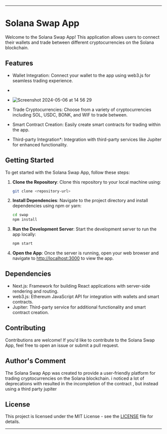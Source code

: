 

---

# Solana Swap App

Welcome to the Solana Swap App! This application allows users to connect their wallets and trade between different cryptocurrencies on the Solana blockchain.

## Features

- Wallet Integration: Connect your wallet to the app using web3.js for seamless trading experience.
-
- ![Screenshot 2024-05-06 at 14 56 29](https://github.com/MeremArt/Solana-Swap/assets/107619949/b1d7e375-f481-4292-beb4-c06775afbffa)

- Trade Cryptocurrencies: Choose from a variety of cryptocurrencies including SOL, USDC, BONK, and WIF to trade between.
- Smart Contract Creation: Easily create smart contracts for trading within the app.
- Third-party Integration*: Integration with third-party services like Jupiter for enhanced functionality.

## Getting Started

To get started with the Solana Swap App, follow these steps:

1. **Clone the Repository**: Clone this repository to your local machine using:

    ```bash
    git clone <repository-url>
    ```

2. **Install Dependencies**: Navigate to the project directory and install dependencies using npm or yarn:

    ```bash
    cd swap
    npm install
    ```

3. **Run the Development Server**: Start the development server to run the app locally:

    ```bash
    npm start
    ```

4. **Open the App**: Once the server is running, open your web browser and navigate to [http://localhost:3000](http://localhost:3000) to view the app.

## Dependencies

- Next.js: Framework for building React applications with server-side rendering and routing.
- web3.js: Ethereum JavaScript API for integration with wallets and smart contracts.
- Jupiter: Third-party service for additional functionality and smart contract creation.

## Contributing

Contributions are welcome! If you'd like to contribute to the Solana Swap App, feel free to open an issue or submit a pull request.

## Author's Comment

The Solana Swap App was created to provide a user-friendly platform for trading cryptocurrencies on the Solana blockchain. i noticed a lot of deprecations with resulted in the incompletion of the contract , but instead using a third party jupiter

## License

This project is licensed under the MIT License - see the [LICENSE](LICENSE) file for details.

---

